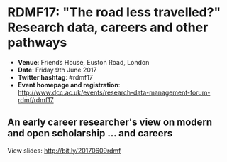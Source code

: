 # RDMF17: "The road less travelled?" Research data, careers and other pathways


* **Venue**: Friends House, Euston Road, London
* **Date**: Friday 9th June 2017
* **Twitter hashtag**: #rdmf17
* **Event homepage and registration**: http://www.dcc.ac.uk/events/research-data-management-forum-rdmf/rdmf17 

## An early career researcher's view on modern and open scholarship ... and careers 

View slides: http://bit.ly/20170609rdmf

